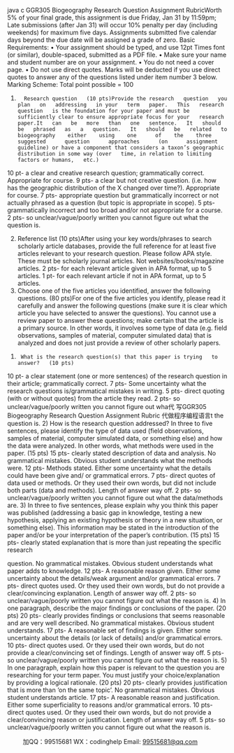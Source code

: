 java c
GGR305 Biogeography
Research Question Assignment RubricWorth 5% of   your final grade, this assignment is due   Friday, Jan 31 by   11:59pm; Late submissions   (after   Jan   31)   will   occur    10%   penalty   per   day   (including   weekends)   for   maximum   five   days.   Assignments submitted five calendar days beyond the due date will be   assigned   a   grade   of   zero.
Basic Requirements:
•         Your assignment should be typed, and use   12pt   Times font   (or   similar), double-spaced,   submitted as a   PDF   file.
•         Make sure your name and student number are on your   assignment.
•         You do not need a   cover page.
•         Do   not   use   direct   quotes. Marks   will   be   deducted   if   you   use   direct   quotes   to   answer   any of   the   questions   listed   under   item   number   3 below.
Marking Scheme:
Total point possible =   100
1.       Research question   (10 pts)Provide the research   question   you plan   on   addressing   in your   term   paper.   This   research   question   is the foundation for your paper and must be sufficiently clear to ensure appropriate focus for your   research paper.It   can   be   more   than   one   sentence.   It   should   be   phrased   as   a   question.   It   should   be   related   to   biogeography    either    using    one      of    the    three      suggested      question      approaches      (on      assignment   guideline) or have a component that considers a taxon’s geographic distribution in some way (over   time, in relation to limiting factors or humans,   etc.)
10 pt- a clear and creative research question; grammatically   correct. Appropriate   for   course.
9 pts- a clear but not creative question. (i.e. how has the   geographic   distribution   of   the X   changed over time?). Appropriate for course.
7 pts- appropriate question but grammatically incorrect or not actually phrased   as   a   question (but topic is appropriate   in   scope).
5 pts- grammatically incorrect and too broad and/or not appropriate for   a   course.
2 pts- so unclear/vague/poorly written you cannot figure out what the question   is.


2. Reference list   (10 pts)After using your key words/phrases to search scholarly article databases, provide the full reference   for   at   least   five   articles   relevant to your research   question.   Please   follow   APA   style.   These   must   be scholarly journal articles. Not websites/books/magazine articles.
2 pts- for each relevant article   given in APA   format, up to   5   articles.
1 pt- for each relevant article   if   not in APA   format, up to   5   articles.
3. Choose one of   the five articles you identified,   answer   the   following   questions.   (80 pts)For one of   the five articles you identify,   please read it carefully and answer the following questions   (make   sure it is   clear which   article you have   selected   to   answer   the   questions).   You   cannot   use   a   review paper to answer these questions; make certain   that   the   article   is   a primary   source.   In   other   words,   it   involves   some   type   of   data   (e.g.   field   observations,   samples   of   material,   computer   simulated   data) that   is   analyzed   and   does   not   just   provide   a   review   of   other   scholarly   papers.
1)      What is the research question(s) that this paper is trying   to   answer?   (10 pts)
10 pt- a clear statement (one or more   sentences) of   the   research   question   in   their   article;   grammatically correct.
7 pts-   Some uncertainty what the research questions is/grammatical mistakes in writing.
5 pts- direct quoting (with or without quotes)   from the   article   they   read.
2 pts- so unclear/vague/poorly written you cannot figure out wha代 写GGR305 Biogeography Research Question Assignment Rubric
代做程序编程语言t the question   is.
2)      How   is   the   research   question   addressed?   In   three   to   five   sentences,   please   identify   the   type   of data   used   (field   observations,   samples   of material,   computer   simulated   data,   or   something   else)   and   how   the   data   were   analyzed.      In   other   words,   what   methods   were   used in the paper.   (15 pts)
15 pts- clearly stated description of   data and analysis. No   grammatical mistakes.   Obvious   student understands what the methods were.
12 pts- Methods stated. Either some uncertainty what the details could have been give and/   or grammatical errors.
7   pts-   direct   quotes   of data   used   or   methods.   Or   they   used   their   own   words,   but   did   not   include   both   parts   (data   and   methods). Length   of   answer   way   off.
2 pts- so unclear/vague/poorly written you cannot figure out what the data/methods   are.
3)      In    three    to    five    sentences,    please    explain    why    you      think      this      paper      was      published   (addressing   a   basic   gap   in   knowledge,   testing   a   new   hypothesis,   applying   an   existing   hypothesis   or   theory   in   a   new   situation,   or   something   else).   This   information   may   be   stated   in   the   introduction   of   the   paper   and/or   be   your   interpretation   of   the   paper’s   contribution. (15 pts)
                           15   pts-   clearly   stated   explanation   that   is   more   than just   repeating   the    specific   research


question.   No   grammatical   mistakes.   Obvious    student   understands   what   paper   adds   to   knowledge.
12      pts-    A    reasonable    reason      given.      Either      some    uncertainty      about      the      details/weak argument and/or grammatical errors.
7    pts-       direct      quotes    used.       Or    they      used      their       own    words,      but       do    not      provide       a   clear/convincing   explanation. Length   of   answer   way   off.
2 pts- so unclear/vague/poorly written you cannot figure out what the reason is.
4)      In one paragraph, describe the major findings or   conclusions   of   the   paper.   (20 pts)
20   pts-   clearly   provides   findings   or   conclusions   that   seems   reasonable   and   are   very   well   described. No grammatical mistakes. Obvious student understands.
17   pts- A reasonable set of   findings is given.   Either   some uncertainty   about   the   details   (or   lack   of   details) and/or   grammatical   errors.
10    pts-    direct      quotes      used.      Or      they      used      their      own      words,      but      do      not      provide      a   clear/convincing   set   of   findings. Length   of   answer   way   off.
5 pts- so unclear/vague/poorly written you cannot figure out what the reason is.
5)      In one paragraph, explain how this paper is relevant to the   question you   are   researching   for   your   term   paper.      You   must justify   your   choice/explanation   by   providing   a   logical   rationale. (20 pts)
20 pts- clearly provides   justification   that is more than ‘on the same topic’. No grammatical   mistakes. Obvious student understands article.
17   pts- A reasonable reason and   justification. Either   some   superficiality   to reasons   and/or   grammatical errors.
10    pts-    direct      quotes      used.      Or      they      used      their      own      words,      but      do      not      provide      a   clear/convincing   reason   or   justification. Length   of   answer   way   off.
5 pts- so unclear/vague/poorly written you cannot figure out what the reason is.





         
加QQ：99515681  WX：codinghelp  Email: 99515681@qq.com
